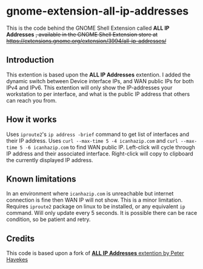 # gnome-extension-all-ip-addresses

This is the code behind the GNOME Shell Extension called **ALL IP Addresses** ~~, available in the GNOME Shell Extension store at https://extensions.gnome.org/extension/3994/all-ip-addresses/~~

## Introduction

This extention is based upon the **ALL IP Addresses** extention. I added the dynamic switch between Device interface IPs, and WAN public IPs for both IPv4 and IPv6.
This extention will only show the IP-addresses your workstation to per interface, and what is the public IP address that others can reach you from.

## How it works
Uses `iproute2`'s `ip address -brief` command to get list of interfaces and their IP address.
Uses `curl --max-time 5 -4 icanhazip.com` and `curl --max-time 5 -6 icanhazip.com` to find WAN public IP.
Left-click will cycle through IP address and their associated interface.
Right-click will copy to clipboard the currently displayed IP address.

## Known limitations
In an environment where `icanhazip.com` is unreachable but internet connection is fine then WAN IP will not show. This is a minor limitation.
Requires `iproute2` package on linux to be installed, or any equivalent `ip` command.
Will only update every 5 seconds. 
It is possible there can be race condition, so be patient and retry.

## Credits
This code is based upon a fork of [**ALL IP Addresses** extention by Peter Havekes](https://github.com/phavekes/gnome-extension-all-ip-addresses)
